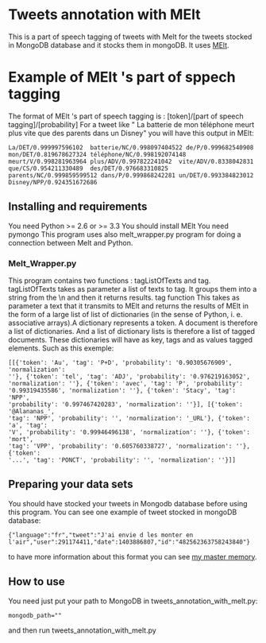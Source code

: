 # Tweets annotation with MElt
This is a part of speech tagging of tweets with Melt for the tweets stocked in MongoDB database and it stocks them in mongoDB.
It uses [MElt](https://team.inria.fr/almanach/fr/melt/).
# Example of MElt 's part of sppech tagging
The format of MElt 's part of speech tagging is :
[token]/[part of speech tagging]/[probability]
For a tweet like " La batterie de mon téléphone meurt plus vite que des parents dans un Disney" you will have this output in MElt:
```
La/DET/0.999997596102  batterie/NC/0.998097404522 de/P/0.999682540908  mon/DET/0.819678627324 téléphone/NC/0.998192074148  meurt/V/0.998281963964 plus/ADV/0.997822241042  vite/ADV/0.8338042831 que/CS/0.954211330489  des/DET/0.976683310825 parents/NC/0.999859599512 dans/P/0.999868242281 un/DET/0.993384823012     Disney/NPP/0.924351672686
```
## Installing and requirements

You need Python >= 2.6 or >= 3.3
You should install MElt
You need pymongo
This program uses also melt_wrapper.py program for doing a connection between Melt and Python. 

### Melt_Wrapper.py
This program contains two functions : tagListOfTexts and tag.
tagListOfTexts takes as parameter a list of texts to tag. It groups them into a string from the \n and then it returns results.
tag function This takes as parameter a text that it transmits to MElt and returns the results of MElt in the form of a large list of list of dictionaries (in the sense of Python, i. e. associative arrays).A dictionary represents a token. A document is therefore a list of dictionaries. And a list of dictionary lists is therefore a list of tagged documents. These dictionaries will have as key, tags and  as values tagged elements. Such as this exemple:
```
[[{'token': 'Au', 'tag': 'P+D', 'probability': '0.90305676909', 'normalization':
''}, {'token': 'tel', 'tag': 'ADJ', 'probability': '0.976219163052',
'normalization': ''}, {'token': 'avec', 'tag': 'P', 'probability':
'0.99319435586', 'normalization': ''}, {'token': 'Stacy', 'tag': 'NPP',
'probability': '0.997467420283', 'normalization': ''}], [{'token': '@Alananas_',
'tag': 'NPP', 'probability': '', 'normalization': '_URL'}, {'token': 'a', 'tag':
'V', 'probability': '0.99946496138', 'normalization': ''}, {'token': 'mort',
'tag': 'VPP', 'probability': '0.605760338727', 'normalization': ''}, {'token':
'...', 'tag': 'PONCT', 'probability': '', 'normalization': ''}]]
```
## Preparing your data sets
You should have stocked your tweets in Mongodb database before using this program.
You can see one example of tweet stocked in mongoDB database:
```
{"language":"fr","tweet":"J'ai envie d les monter en l'air","user":291174411,"date":1403886807,"id":"482562363758243840"}
```
to have more information about this format you can see [my master memory](https://dumas.ccsd.cnrs.fr/dumas-01260379/document).
## How to use
You need just put your path to MongoDB in tweets_annotation_with_melt.py:
```
mongodb_path=""
```
and then run tweets_annotation_with_melt.py


